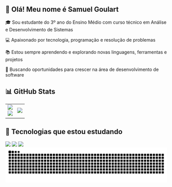## 👋 Olá! Meu nome é Samuel Goulart  

🎓 Sou estudante do 3º ano do Ensino Médio com curso técnico em Análise e Desenvolvimento de Sistemas  

💻 Apaixonado por tecnologia, programação e resolução de problemas  

📚 Estou sempre aprendendo e explorando novas linguagens, ferramentas e projetos  

🚀 Buscando oportunidades para crescer na área de desenvolvimento de software  

## 📊 GitHub Stats 

<table>
  <tr>
    <td>
      <img src="https://github-readme-stats.vercel.app/api?username=goulart2704&show_icons=true&theme=dark" />
      <br>
      <img src="https://github-readme-stats.vercel.app/api/top-langs/?username=goulart2704&layout=compact&langs_count=3&theme=dark&=python,java,c,c++,php" />
    </td>
    <td>
      <img src="https://media.giphy.com/media/v1.Y2lkPWVjZjA1ZTQ3bDVpbGFjdm80ZmNrMHVjbjN2OXR2YnZoaWpncTYzanB6cHVkNWVuMSZlcD12MV9naWZzX3JlbGF0ZWQmY3Q9Zw/qbtSJYQgUIVgs/giphy.gif" />
    </td>
  </tr>
</table>

## 🧠 Tecnologias que estou estudando

<div>
  <img src="https://img.shields.io/badge/HTML5-FF5722?style=for-the-badge&logo=html5&logoColor=white" />
  <img src="https://img.shields.io/badge/CSS3-2965f1?style=for-the-badge&logo=css3&logoColor=white" />
  <img src="https://img.shields.io/badge/JavaScript-f7df1e?style=for-the-badge&logo=javascript&logoColor=black" />
</div>

<picture align="center">
  <source media="(prefers-color-scheme: dark)" srcset="https://raw.githubusercontent.com/mclarisse/mclarisse/output/github-contribution-grid-snake-dark.svg">
  <source media="(prefers-color-scheme: light)" srcset="https://raw.githubusercontent.com/mclarisse/mclarisse/output/github-contribution-grid-snake.svg">
  <img align="center" alt="github contribution grid snake animation" src="https://raw.githubusercontent.com/mclarisse/mclarisse/output/github-contribution-grid-snake.svg">
</picture>

